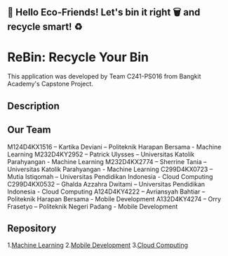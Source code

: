 ## 🌱 Hello Eco-Friends! Let's bin it right 🗑️ and recycle smart! ♻️

# ReBin: Recycle Your Bin

This application was developed by Team C241-PS016 from Bangkit Academy's Capstone Project.

## Description


## Our Team

M124D4KX1516 – Kartika Deviani – Politeknik Harapan Bersama - Machine Learning
M232D4KY2952 – Patrick Ulysses – Universitas Katolik Parahyangan - Machine Learning
M232D4KX2774 – Sherrine Tania – Universitas Katolik Parahyangan - Machine Learning
C299D4KX0723 – Mutia Istiqomah – Universitas Pendidikan Indonesia - Cloud Computing
C299D4KX0532 – Ghalda Azzahra Dwitami – Universitas Pendidikan Indonesia - Cloud Computing
A124D4KY4222 – Avriansyah Bahtiar – Politeknik Harapan Bersama - Mobile Development
A132D4KY4274 – Orry Frasetyo – Politeknik Negeri Padang - Mobile Development


## Repository

1.[Machine Learning](https://github.com/ReBin-Recyle-Your-Bin/ReBin-MachineLearning-ModelandAPI)
2.[Mobile Development](https://github.com/ReBin-Recyle-Your-Bin/ReBin-MobileApps)
3.[Cloud Computing](https://github.com/ReBin-Recyle-Your-Bin/ReBin-BackEnd)

